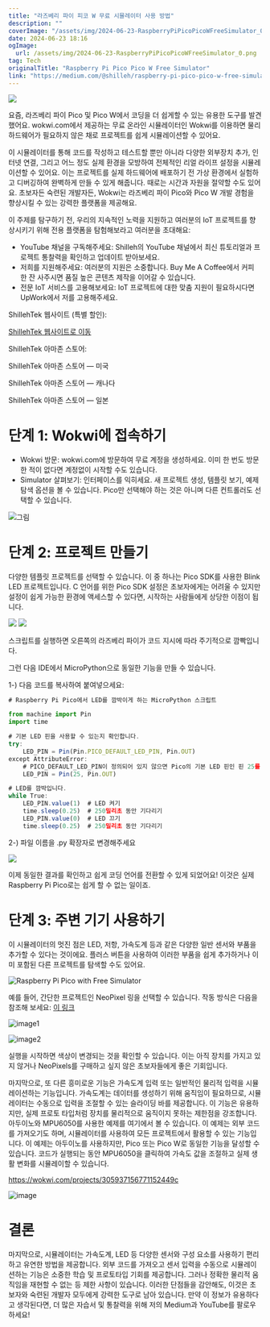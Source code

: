 ```yaml
---
title: "라즈베리 파이 피코 W 무료 시뮬레이터 사용 방법"
description: ""
coverImage: "/assets/img/2024-06-23-RaspberryPiPicoPicoWFreeSimulator_0.png"
date: 2024-06-23 18:16
ogImage: 
  url: /assets/img/2024-06-23-RaspberryPiPicoPicoWFreeSimulator_0.png
tag: Tech
originalTitle: "Raspberry Pi Pico Pico W Free Simulator"
link: "https://medium.com/@shilleh/raspberry-pi-pico-pico-w-free-simulator-899fbec34aaf"
---
```



<img src="/assets/img/2024-06-23-RaspberryPiPicoPicoWFreeSimulator_0.png" />

요즘, 라즈베리 파이 Pico 및 Pico W에서 코딩을 더 쉽게할 수 있는 유용한 도구를 발견했어요. wokwi.com에서 제공하는 무료 온라인 시뮬레이터인 Wokwi를 이용하면 물리 하드웨어가 필요하지 않은 채로 프로젝트를 쉽게 시뮬레이션할 수 있어요.

이 시뮬레이터를 통해 코드를 작성하고 테스트할 뿐만 아니라 다양한 외부장치 추가, 인터넷 연결, 그리고 어느 정도 실제 환경을 모방하여 전체적인 리얼 라이프 설정을 시뮬레이션할 수 있어요. 이는 프로젝트를 실제 하드웨어에 배포하기 전 가상 환경에서 실험하고 디버깅하여 완벽하게 만들 수 있게 해줍니다. 때로는 시간과 자원을 절약할 수도 있어요. 초보자든 숙련된 개발자든, Wokwi는 라즈베리 파이 Pico와 Pico W 개발 경험을 향상시킬 수 있는 강력한 플랫폼을 제공해요.

이 주제를 탐구하기 전, 우리의 지속적인 노력을 지원하고 여러분의 IoT 프로젝트를 향상시키기 위해 전용 플랫폼을 탐험해보라고 여러분을 초대해요:

<div class="content-ad"></div>

- YouTube 채널을 구독해주세요: Shilleh의 YouTube 채널에서 최신 튜토리얼과 프로젝트 통찰력을 확인하고 업데이트 받아보세요.
- 저희를 지원해주세요: 여러분의 지원은 소중합니다. Buy Me A Coffee에서 커피 한 잔 사주시면 품질 높은 콘텐츠 제작을 이어갈 수 있습니다.
- 전문 IoT 서비스를 고용해보세요: IoT 프로젝트에 대한 맞춤 지원이 필요하시다면 UpWork에서 저를 고용해주세요.

ShillehTek 웹사이트 (특별 할인):

[ShillehTek 웹사이트로 이동](https://shillehtek.com/collections/all)

ShillehTek 아마존 스토어:

<div class="content-ad"></div>

ShillehTek 아마존 스토어 — 미국

ShillehTek 아마존 스토어 — 캐나다

ShillehTek 아마존 스토어 — 일본

# 단계 1: Wokwi에 접속하기

<div class="content-ad"></div>

- Wokwi 방문: wokwi.com에 방문하여 무료 계정을 생성하세요. 이미 한 번도 방문한 적이 없다면 계정없이 시작할 수도 있습니다.
- Simulator 살펴보기: 인터페이스를 익히세요. 새 프로젝트 생성, 템플릿 보기, 예제 탐색 옵션을 볼 수 있습니다. Pico만 선택해야 하는 것은 아니며 다른 컨트롤러도 선택할 수 있습니다.

![그림](/assets/img/2024-06-23-RaspberryPiPicoPicoWFreeSimulator_1.png)

# 단계 2: 프로젝트 만들기

다양한 템플릿 프로젝트를 선택할 수 있습니다. 이 중 하나는 Pico SDK를 사용한 Blink LED 프로젝트입니다. C 언어를 위한 Pico SDK 설정은 초보자에게는 어려울 수 있지만 설정이 쉽게 가능한 환경에 액세스할 수 있다면, 시작하는 사람들에게 상당한 이점이 됩니다.

<div class="content-ad"></div>

<img src="/assets/img/2024-06-23-RaspberryPiPicoPicoWFreeSimulator_2.png" />

<img src="/assets/img/2024-06-23-RaspberryPiPicoPicoWFreeSimulator_3.png" />

스크립트를 실행하면 오른쪽의 라즈베리 파이가 코드 지시에 따라 주기적으로 깜빡입니다.

그런 다음 IDE에서 MicroPython으로 동일한 기능을 만들 수 있습니다.

<div class="content-ad"></div>

1-) 다음 코드를 복사하여 붙여넣으세요:

```js
# Raspberry Pi Pico에서 LED를 깜박이게 하는 MicroPython 스크립트

from machine import Pin
import time

# 기본 LED 핀을 사용할 수 있는지 확인합니다.
try:
    LED_PIN = Pin(Pin.PICO_DEFAULT_LED_PIN, Pin.OUT)
except AttributeError:
    # PICO_DEFAULT_LED_PIN이 정의되어 있지 않으면 Pico의 기본 LED 핀인 핀 25를 사용합니다.
    LED_PIN = Pin(25, Pin.OUT)

# LED를 깜박입니다.
while True:
    LED_PIN.value(1)  # LED 켜기
    time.sleep(0.25)  # 250밀리초 동안 기다리기
    LED_PIN.value(0)  # LED 끄기
    time.sleep(0.25)  # 250밀리초 동안 기다리기
```

2-) 파일 이름을 .py 확장자로 변경해주세요

<img src="/assets/img/2024-06-23-RaspberryPiPicoPicoWFreeSimulator_4.png" />

<div class="content-ad"></div>

이제 동일한 결과를 확인하고 쉽게 코딩 언어를 전환할 수 있게 되었어요! 이것은 실제 Raspberry Pi Pico로는 쉽게 할 수 없는 일이죠.

# 단계 3: 주변 기기 사용하기

이 시뮬레이터의 멋진 점은 LED, 저항, 가속도계 등과 같은 다양한 일반 센서와 부품을 추가할 수 있다는 것이에요. 플러스 버튼을 사용하여 이러한 부품을 쉽게 추가하거나 이미 포함된 다른 프로젝트를 탐색할 수도 있어요.

![Raspberry Pi Pico with Free Simulator](/assets/img/2024-06-23-RaspberryPiPicoPicoWFreeSimulator_5.png)

<div class="content-ad"></div>

예를 들어, 간단한 프로젝트인 NeoPixel 링을 선택할 수 있습니다. 작동 방식은 다음을 참조해 보세요: [이 링크](https://wokwi.com/projects/314265138001609280)

![image1](/assets/img/2024-06-23-RaspberryPiPicoPicoWFreeSimulator_6.png)

![image2](/assets/img/2024-06-23-RaspberryPiPicoPicoWFreeSimulator_7.png)

실행을 시작하면 색상이 변경되는 것을 확인할 수 있습니다. 이는 아직 장치를 가지고 있지 않거나 NeoPixels를 구매하고 싶지 않은 초보자들에게 좋은 기회입니다.

<div class="content-ad"></div>

마지막으로, 또 다른 흥미로운 기능은 가속도계 입력 또는 일반적인 물리적 입력을 시뮬레이션하는 기능입니다. 가속도계는 데이터를 생성하기 위해 움직임이 필요하므로, 시뮬레이터는 수동으로 입력을 조절할 수 있는 슬라이딩 바를 제공합니다. 이 기능은 유용하지만, 실제 프로토 타입처럼 장치를 물리적으로 움직이지 못하는 제한점을 강조합니다. 아두이노와 MPU6050를 사용한 예제를 여기에서 볼 수 있습니다. 이 예제는 외부 코드를 가져오기도 하며, 시뮬레이터를 사용하여 모든 프로젝트에서 활용할 수 있는 기능입니다. 이 예제는 아두이노를 사용하지만, Pico 또는 Pico W로 동일한 기능을 달성할 수 있습니다. 코드가 실행되는 동안 MPU6050을 클릭하여 가속도 값을 조절하고 실제 생활 변화를 시뮬레이할 수 있습니다.

https://wokwi.com/projects/305937156771152449c

![image](/assets/img/2024-06-23-RaspberryPiPicoPicoWFreeSimulator_8.png)

# 결론

<div class="content-ad"></div>

마지막으로, 시뮬레이터는 가속도계, LED 등 다양한 센서와 구성 요소를 사용하기 편리하고 유연한 방법을 제공합니다. 외부 코드를 가져오고 센서 입력을 수동으로 시뮬레이션하는 기능은 소중한 학습 및 프로토타입 기회를 제공합니다. 그러나 정확한 물리적 움직임을 재현할 수 없는 등 제한 사항이 있습니다. 이러한 단점들을 감안해도, 이것은 초보자와 숙련된 개발자 모두에게 강력한 도구로 남아 있습니다.
만약 이 정보가 유용하다고 생각된다면, 더 많은 자습서 및 통찰력을 위해 저의 Medium과 YouTube를 팔로우하세요!
